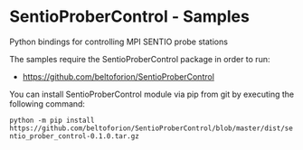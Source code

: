 # SentioProberControl - Samples
 Python bindings for controlling MPI SENTIO probe stations
 
 The samples require the SentioProberControl package in order to run:
 * https://github.com/beltoforion/SentioProberControl

You can install SentioProberControl module via pip from git by executing the following command:

 ```python -m pip install https://github.com/beltoforion/SentioProberControl/blob/master/dist/sentio_prober_control-0.1.0.tar.gz```
 
